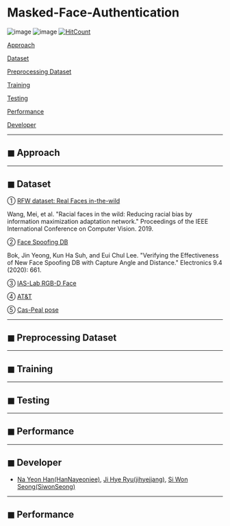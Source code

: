 # Masked-Face-Authentication

![image](https://img.shields.io/badge/language-python-blue?style=flat-square&logo=python)
![image](https://img.shields.io/badge/Latest%20Update-2020/09/06-9cf?style=flat-square)
[![HitCount](http://hits.dwyl.com/HanNayeoniee/Masked-Face-Authentication.svg)](http://hits.dwyl.com/HanNayeoniee/Masked-Face-Authentication)



[Approach](#-Approach) 

[Dataset](#-Dataset) 

[Preprocessing Dataset](#-Preprocessing-Dataset) 

[Training](#-Training)  

[Testing](#-Testing)

[Performance](#-Performance)

[Developer](#-Developer)

---
## ◼ Approach

---
## ◼ Dataset

① [RFW dataset: Real Faces in-the-wild](http://www.whdeng.cn/RFW/index.html)

Wang, Mei, et al. "Racial faces in the wild: Reducing racial bias by information maximization adaptation network." Proceedings of the IEEE International Conference on Computer Vision. 2019.

② [Face Spoofing DB](https://www.mdpi.com/2079-9292/9/4/661)

Bok, Jin Yeong, Kun Ha Suh, and Eui Chul Lee. "Verifying the Effectiveness of New Face Spoofing DB with Capture Angle and Distance." Electronics 9.4 (2020): 661.

③ [IAS-Lab RGB-D Face](http://robotics.dei.unipd.it/reid/index.php/8-dataset/9-overview-face)

④ [AT&T](https://git-disl.github.io/GTDLBench/datasets/att_face_dataset/)

⑤ [Cas-Peal pose](http://www.jdl.ac.cn/peal/index.html)

---
## ◼ Preprocessing Dataset

---
## ◼ Training

---
## ◼ Testing

---
## ◼ Performance

---
## ◼ Developer
- [Na Yeon Han(HanNayeoniee)](https://github.com/HanNayeoniee), [Ji Hye Ryu(jihyejjang)](https://github.com/jihyejjang), [Si Won Seong(SiwonSeong)](https://github.com/SiWonSeong)

---
## ◼ Performance


